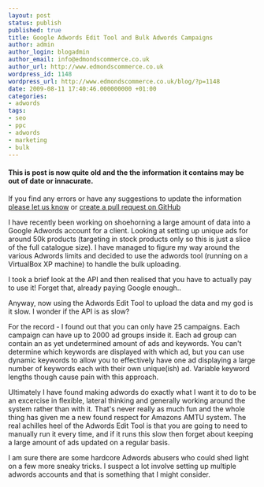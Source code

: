 ```yaml
---
layout: post
status: publish
published: true
title: Google Adwords Edit Tool and Bulk Adwords Campaigns
author: admin
author_login: blogadmin
author_email: info@edmondscommerce.co.uk
author_url: http://www.edmondscommerce.co.uk
wordpress_id: 1148
wordpress_url: http://www.edmondscommerce.co.uk/blog/?p=1148
date: 2009-08-11 17:40:46.000000000 +01:00
categories:
- adwords
tags:
- seo
- ppc
- adwords
- marketing
- bulk
---
```

<div class="oldpost"><h4>This is post is now quite old and the the information it contains may be out of date or innacurate.</h4>
<p>
If you find any errors or have any suggestions to update the information <a href="http://edmondscommerce.github.io/contact-us/index.html">please let us know</a>
or <a href="https://github.com/edmondscommerce/edmondscommerce.github.io">create a pull request on GitHub</a>
</p>
</div>
I have recently been working on shoehorning a large amount of data into a Google Adwords account for a client. Looking at setting up unique ads for around 50k products (targeting in stock products only so this is just a slice of the full catalogue size). I have managed to figure my way around the various Adwords limits and decided to use the adwords tool (running on a VirtualBox XP machine) to handle the bulk uploading. 

I took a brief look at the API and then realised that you have to actually pay to use it! Forget that, already paying Google enough..

Anyway, now using the Adwords Edit Tool to upload the data and my god is it slow. I wonder if the API is as slow?

For the record - I found out that you can only have 25 campaigns. Each campaign can have up to 2000 ad groups inside it. Each ad group can contain an as yet undetermined amount of ads and keywords. You can't determine which keywords are displayed with which ad, but you can use dynamic keywords to allow you to effectively have one ad displaying a large number of keywords each with their own unique(ish) ad. Variable keyword lengths though cause pain with this approach.

Ultimately I have found making adwords do exactly what I want it to do to be an excercise in flexible, lateral thinking and generally working around the system rather than with it. That's never really as much fun and the whole thing has given me a new found respect for Amazons AMTU system. The real achilles heel of the Adwords Edit Tool is that you are going to need to manually run it every time, and if it runs this slow then forget about keeping a large amount of ads updated on a regular basis.

I am sure there are some hardcore Adwords abusers who could shed light on a few more sneaky tricks. I suspect a lot involve setting up multiple adwords accounts and that is something that I might consider.
